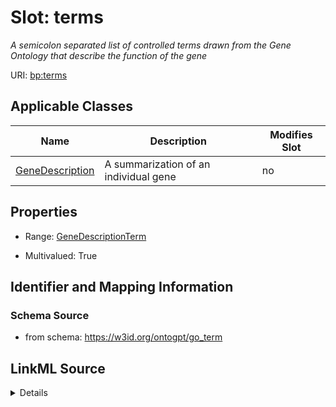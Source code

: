 

# Slot: terms


_A semicolon separated list of controlled terms drawn from the Gene Ontology that describe the function of the gene_



URI: [bp:terms](http://w3id.org/ontogpt/biological-process-templateterms)



<!-- no inheritance hierarchy -->





## Applicable Classes

| Name | Description | Modifies Slot |
| --- | --- | --- |
| [GeneDescription](GeneDescription.md) | A summarization of an individual gene |  no  |







## Properties

* Range: [GeneDescriptionTerm](GeneDescriptionTerm.md)

* Multivalued: True





## Identifier and Mapping Information







### Schema Source


* from schema: https://w3id.org/ontogpt/go_term




## LinkML Source

<details>
```yaml
name: terms
description: A semicolon separated list of controlled terms drawn from the Gene Ontology
  that describe the function of the gene
from_schema: https://w3id.org/ontogpt/go_term
rank: 1000
multivalued: true
alias: terms
owner: GeneDescription
domain_of:
- GeneDescription
range: GeneDescriptionTerm

```
</details>